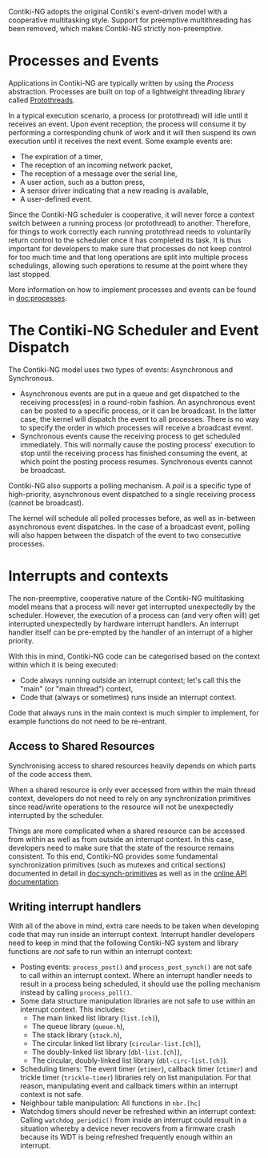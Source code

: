 Contiki-NG adopts the original Contiki's event-driven model with a cooperative multitasking style. Support for preemptive multithreading has been removed, which makes Contiki-NG strictly non-preemptive.

# Processes and Events
Applications in Contiki-NG are typically written by using the _Process_ abstraction. Processes are built on top of a lightweight threading library called [Protothreads](http://dl.acm.org/citation.cfm?id=1182811).

In a typical execution scenario, a process (or protothread) will idle until it receives an event. Upon event reception, the process will consume it by performing a corresponding chunk of work and it will then suspend its own execution until it receives the next event. Some example events are:

* The expiration of a timer,
* The reception of an incoming network packet,
* The reception of a message over the serial line,
* A user action, such as a button press,
* A sensor driver indicating that a new reading is available,
* A user-defined event.

Since the Contiki-NG scheduler is cooperative, it will never force a context switch between a running process (or protothread) to another. Therefore, for things to work correctly each running protothread needs to voluntarily return control to the scheduler once it has completed its task. It is thus important for developers to make sure that processes do not keep control for too much time and that long operations are split into multiple process schedulings, allowing such operations to resume at the point where they last stopped.

More information on how to implement processes and events can be found in [doc:processes].

# The Contiki-NG Scheduler and Event Dispatch

The Contiki-NG model uses two types of events: Asynchronous and Synchronous.

* Asynchronous events are put in a queue and get dispatched to the receiving process(es) in a round-robin fashion. An asynchronous event can be posted to a specific process, or it can be broadcast. In the latter case, the kernel will dispatch the event to all processes. There is no way to specify the order in which processes will receive a broadcast event.
* Synchronous events cause the receiving process to get scheduled immediately. This will normally cause the posting process' execution to stop until the receiving process has finished consuming the event, at which point the posting process resumes. Synchronous events cannot be broadcast.

Contiki-NG also supports a polling mechanism. A _poll_ is a specific type of high-priority, asynchronous event dispatched to a single receiving process (cannot be broadcast).

The kernel will schedule all polled processes before, as well as in-between asynchronous event dispatches. In the case of a broadcast event, polling will also happen between the dispatch of the event to two consecutive processes.

# Interrupts and contexts
The non-preemptive, cooperative nature of the Contiki-NG multitasking model means that a process will never get interrupted unexpectedly by the scheduler. However, the execution of a process can (and very often will) get interrupted unexpectedly by hardware interrupt handlers. An interrupt handler itself can be pre-empted by the handler of an interrupt of a higher priority.

With this in mind, Contiki-NG code can be categorised based on the context within which it is being executed:

* Code always running outside an interrupt context; let's call this the "main" (or "main thread") context,
* Code that (always or sometimes) runs inside an interrupt context.

Code that always runs in the main context is much simpler to implement, for example functions do not need to be re-entrant.

## Access to Shared Resources
Synchronising access to shared resources heavily depends on which parts of the code access them.

When a shared resource is only ever accessed from within the main thread context, developers do not need to rely on any synchronization primitives since read/write operations to the resource will not be unexpectedly interrupted by the scheduler.

Things are more complicated when a shared resource can be accessed from within as well as from outside an interrupt context. In this case, developers need to make sure that the state of the resource remains consistent. To this end, Contiki-NG provides some fundamental synchronization primitives (such as mutexes and critical sections) documented in detail in [doc:synch-primitives] as well as in the [online API documentation](https://contiki-ng.readthedocs.io/).

## Writing interrupt handlers
With all of the above in mind, extra care needs to be taken when developing code that may run inside an interrupt context. Interrupt handler developers need to keep in mind that the following Contiki-NG system and library functions are *not* safe to run within an interrupt context:

* Posting events: `process_post()` and `process_post_synch()` are not safe to call within an interrupt context. Where an interrupt handler needs to result in a process being scheduled, it should use the polling mechanism instead by calling `process_poll()`.
* Some data structure manipulation libraries are not safe to use within an interrupt context. This includes:
  * The main linked list library (`list.[ch]`),
  * The queue library (`queue.h`),
  * The stack library (`stack.h`),
  * The circular linked list library (`circular-list.[ch]`),
  * The doubly-linked list library (`dbl-list.[ch]`),
  * The circular, doubly-linked list library (`dbl-circ-list.[ch]`).
* Scheduling timers: The event timer (`etimer`), callback timer (`ctimer`) and trickle timer (`trickle-timer`) libraries rely on list manipulation. For that reason, manipulating event and callback timers within an interrupt context is not safe.
* Neighbour table manipulation: All functions in `nbr.[hc]`
* Watchdog timers should never be refreshed within an interrupt context: Calling `watchdog_periodic()` from inside an interrupt could result in a situation whereby a device never recovers from a firmware crash because its WDT is being refreshed frequently enough within an interrupt.

[doc:processes]: https://github.com/contiki-ng/contiki-ng/wiki/Documentation:-Processes-and-events
[doc:synch-primitives]: https://github.com/contiki-ng/contiki-ng/wiki/Documentation:-Synchronization-primitives